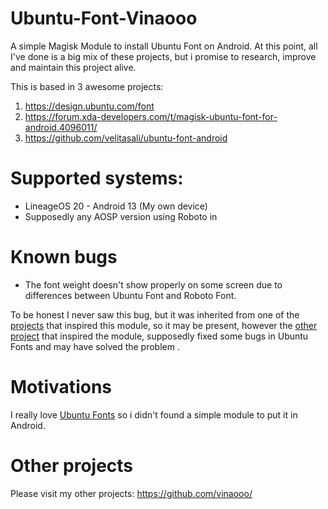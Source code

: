 # Ubuntu-Font-Vinaooo
A simple Magisk Module to install Ubuntu Font on Android.
At this point, all I've done is a big mix of these projects, but i promise to research, improve and maintain this project alive.

This is based in 3 awesome projects:

 1. https://design.ubuntu.com/font
 2. https://forum.xda-developers.com/t/magisk-ubuntu-font-for-android.4096011/
 3. https://github.com/velitasali/ubuntu-font-android

# Supported systems:

 - LineageOS 20 - Android 13 (My own device)
 - Supposedly any AOSP version using Roboto in 

# Known bugs

 - The font weight doesn't show properly on some screen due to differences between Ubuntu Font and Roboto Font.

To be honest I never saw this bug, but it was inherited from one of the [projects](https://forum.xda-developers.com/t/magisk-ubuntu-font-for-android.4096011/) that inspired this module, so it may be present, however the [other project](https://github.com/velitasali/ubuntu-font-android) that inspired the module, supposedly fixed some bugs in Ubuntu Fonts and may have solved the problem .


# Motivations
I really love [Ubuntu Fonts](https://design.ubuntu.com/font) so i didn't found a simple module to put it in Android.

# Other projects
Please visit my other projects:
https://github.com/vinaooo/
<!--stackedit_data:
eyJoaXN0b3J5IjpbLTE1MDU2MjgyMSwxNTU1MDk4MjU2LDM4OT
QyNTUwMl19
-->